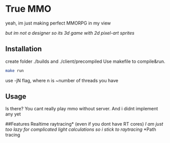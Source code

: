 # True MMO

yeah, im just making perfect MMORPG in my view

*but im not a designer so its 3d game with  2d pixel-art sprites*

## Installation

create folder ./builds and ./client/precompiled
Use makefile to compile&run.

```bash
make run
```
use -jN flag, where n is ~number of threads you have
## Usage

Is there? You cant really play mmo without server. And i didnt implement any yet

##Features
Realtime raytracing* (even if you dont have RT cores)
*I am just too lazy for complicated light calculations so i stick to raytracing*
*Path tracing

